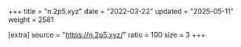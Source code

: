 +++
title = "n.2p5.xyz"
date = "2022-03-22"
updated = "2025-05-11"
weight = 2581

[extra]
source = "https://n.2p5.xyz/"
ratio = 100
size = 3
+++
